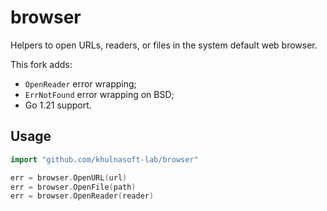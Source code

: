 
# browser

Helpers to open URLs, readers, or files in the system default web browser.

This fork adds:

- `OpenReader` error wrapping;
- `ErrNotFound` error wrapping on BSD;
- Go 1.21 support.

## Usage

``` go
import "github.com/khulnasoft-lab/browser"

err = browser.OpenURL(url)
err = browser.OpenFile(path)
err = browser.OpenReader(reader)
```
